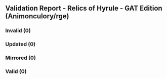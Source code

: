## Validation Report - Relics of Hyrule - GAT Edition (Animonculory/rge)


### Invalid (0)
### Updated (0)
### Mirrored (0)
### Valid (0)
